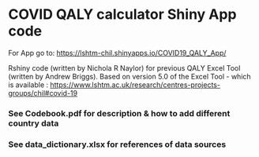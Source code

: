 # COVID QALY calculator Shiny App code
For App go to: https://lshtm-chil.shinyapps.io/COVID19_QALY_App/

Rshiny code (written by Nichola R Naylor) for previous QALY Excel Tool (written by Andrew Briggs).
Based on version 5.0 of the Excel Tool - which is available :
https://www.lshtm.ac.uk/research/centres-projects-groups/chil#covid-19

### See Codebook.pdf for description & how to add different country data
### See data_dictionary.xlsx for references of data sources
